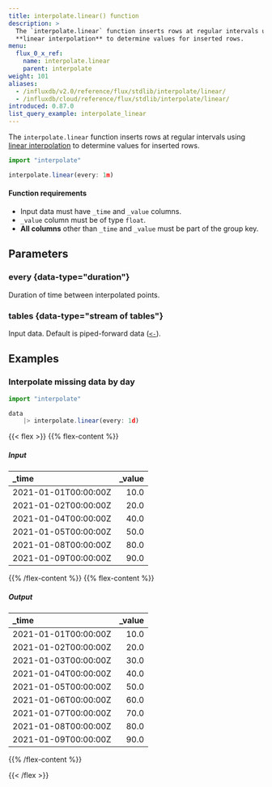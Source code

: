 ```yaml
---
title: interpolate.linear() function
description: >
  The `interpolate.linear` function inserts rows at regular intervals using
  **linear interpolation** to determine values for inserted rows.
menu:
  flux_0_x_ref:
    name: interpolate.linear
    parent: interpolate
weight: 101
aliases:
  - /influxdb/v2.0/reference/flux/stdlib/interpolate/linear/
  - /influxdb/cloud/reference/flux/stdlib/interpolate/linear/
introduced: 0.87.0
list_query_example: interpolate_linear
---
```


The `interpolate.linear` function inserts rows at regular intervals using
[linear interpolation](https://en.wikipedia.org/wiki/Linear_interpolation)
to determine values for inserted rows.

```js
import "interpolate"

interpolate.linear(every: 1m)
```

#### Function requirements
- Input data must have `_time` and `_value` columns.
- `_value` column must be of type `float`.
- **All columns** other than `_time` and `_value` must be part of the group key.

## Parameters

### every {data-type="duration"}
Duration of time between interpolated points.

### tables {data-type="stream of tables"}
Input data.
Default is piped-forward data ([`<-`](/flux/v0.x/spec/expressions/#pipe-expressions)).

## Examples

### Interpolate missing data by day
```js
import "interpolate"

data
    |> interpolate.linear(every: 1d)
```

{{< flex >}}
{{% flex-content %}}
##### Input
| _time                | _value |
|:-----                | ------:|
| 2021-01-01T00:00:00Z | 10.0   |
| 2021-01-02T00:00:00Z | 20.0   |
| 2021-01-04T00:00:00Z | 40.0   |
| 2021-01-05T00:00:00Z | 50.0   |
| 2021-01-08T00:00:00Z | 80.0   |
| 2021-01-09T00:00:00Z | 90.0   |
{{% /flex-content %}}
{{% flex-content %}}
##### Output
| _time                | _value |
|:-----                | ------:|
| 2021-01-01T00:00:00Z | 10.0   |
| 2021-01-02T00:00:00Z | 20.0   |
| 2021-01-03T00:00:00Z | 30.0   |
| 2021-01-04T00:00:00Z | 40.0   |
| 2021-01-05T00:00:00Z | 50.0   |
| 2021-01-06T00:00:00Z | 60.0   |
| 2021-01-07T00:00:00Z | 70.0   |
| 2021-01-08T00:00:00Z | 80.0   |
| 2021-01-09T00:00:00Z | 90.0   |
{{% /flex-content %}}

{{< /flex >}}

